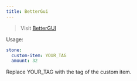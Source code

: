 ```yaml
---
title: BetterGui
---
```


> Visit [BetterGUI](https://www.spigotmc.org/resources/75620/)

Usage:

```yaml
stone:
  custom-item: YOUR_TAG
  amount: 32
```

Replace YOUR_TAG with the tag of the custom item.